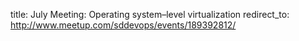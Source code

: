 title: July Meeting: Operating system–level virtualization
redirect_to: http://www.meetup.com/sddevops/events/189392812/